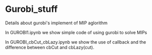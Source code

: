 # Gurobi_stuff
Details about gurobi's implement of MIP aglorithm

In GUROBI1.ipynb we show simple code of using gurobi to solve MIPs

In GUROBI_cbCut_cbLazy.ipynb we show the use of callback and the difference between cbCut and cbLazy(cut).
